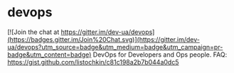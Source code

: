 # devops

[![Join the chat at https://gitter.im/dev-ua/devops](https://badges.gitter.im/Join%20Chat.svg)](https://gitter.im/dev-ua/devops?utm_source=badge&utm_medium=badge&utm_campaign=pr-badge&utm_content=badge)
DevOps for Developers and Ops people. FAQ: https://gist.github.com/listochkin/c81c198a2b7b044a0dc5
